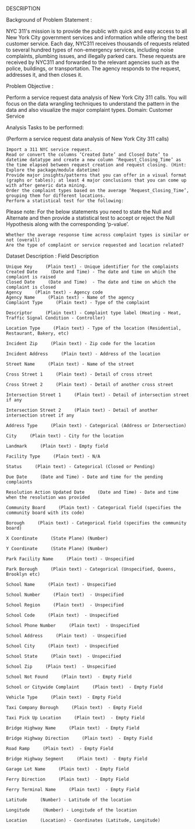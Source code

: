 DESCRIPTION

Background of Problem Statement :

NYC 311's mission is to provide the public with quick and easy access to all New York City government services and information while offering the best customer service. Each day, NYC311 receives thousands of requests related to several hundred types of non-emergency services, including noise complaints, plumbing issues, and illegally parked cars. These requests are received by NYC311 and forwarded to the relevant agencies such as the police, buildings, or transportation. The agency responds to the request, addresses it, and then closes it.

Problem Objective :

Perform a service request data analysis of New York City 311 calls. You will focus on the data wrangling techniques to understand the pattern in the data and also visualize the major complaint types.
Domain: Customer Service

Analysis Tasks to be performed:

(Perform a service request data analysis of New York City 311 calls) 

    Import a 311 NYC service request.
    Read or convert the columns ‘Created Date’ and Closed Date’ to datetime datatype and create a new column ‘Request_Closing_Time’ as the time elapsed between request creation and request closing. (Hint: Explore the package/module datetime)
    Provide major insights/patterns that you can offer in a visual format (graphs or tables); at least 4 major conclusions that you can come up with after generic data mining.
    Order the complaint types based on the average ‘Request_Closing_Time’, grouping them for different locations.
    Perform a statistical test for the following:

Please note: For the below statements you need to state the Null and Alternate and then provide a statistical test to accept or reject the Null Hypothesis along with the corresponding ‘p-value’.

    Whether the average response time across complaint types is similar or not (overall)
    Are the type of complaint or service requested and location related?

Dataset Description :
Field     Description 

    Unique Key     (Plain text) - Unique identifier for the complaints
    Created Date     (Date and Time) - The date and time on which the complaint is raised
    Closed Date     (Date and Time)  - The date and time on which the complaint is closed
    Agency     (Plain text) - Agency code
    Agency Name     (Plain text) - Name of the agency
    Complaint Type     (Plain text) - Type of the complaint

    Descriptor     (Plain text) - Complaint type label (Heating - Heat, Traffic Signal Condition - Controller)

    Location Type     (Plain text) - Type of the location (Residential, Restaurant, Bakery, etc)

    Incident Zip     (Plain text) - Zip code for the location

    Incident Address     (Plain text) - Address of the location

    Street Name     (Plain text) - Name of the street

    Cross Street 1     (Plain text) - Detail of cross street

    Cross Street 2     (Plain text) - Detail of another cross street

    Intersection Street 1     (Plain text) - Detail of intersection street if any

    Intersection Street 2     (Plain text) - Detail of another intersection street if any

    Address Type     (Plain text) - Categorical (Address or Intersection)

    City     (Plain text) - City for the location

    Landmark     (Plain text) - Empty field

    Facility Type     (Plain text) - N/A

    Status     (Plain text) - Categorical (Closed or Pending)

    Due Date     (Date and Time) - Date and time for the pending complaints

    Resolution Action Updated Date     (Date and Time) - Date and time when the resolution was provided

    Community Board     (Plain text) - Categorical field (specifies the community board with its code)

    Borough     (Plain text) - Categorical field (specifies the community board)

    X Coordinate     (State Plane) (Number)

    Y Coordinate     (State Plane) (Number)

    Park Facility Name     (Plain text) - Unspecified

    Park Borough     (Plain text) - Categorical (Unspecified, Queens, Brooklyn etc)

    School Name     (Plain text) - Unspecified

    School Number     (Plain text)  - Unspecified

    School Region     (Plain text)  - Unspecified

    School Code     (Plain text)  - Unspecified

    School Phone Number     (Plain text)  - Unspecified

    School Address     (Plain text)  - Unspecified

    School City     (Plain text)  - Unspecified

    School State     (Plain text)  - Unspecified

    School Zip     (Plain text)  - Unspecified

    School Not Found     (Plain text)  - Empty Field

    School or Citywide Complaint     (Plain text)  - Empty Field

    Vehicle Type     (Plain text)  - Empty Field

    Taxi Company Borough     (Plain text)  - Empty Field

    Taxi Pick Up Location     (Plain text)  - Empty Field

    Bridge Highway Name     (Plain text)  - Empty Field

    Bridge Highway Direction     (Plain text)  - Empty Field

    Road Ramp     (Plain text)  - Empty Field

    Bridge Highway Segment     (Plain text)  - Empty Field

    Garage Lot Name     (Plain text)  - Empty Field

    Ferry Direction     (Plain text)  - Empty Field

    Ferry Terminal Name     (Plain text)  - Empty Field

    Latitude     (Number) - Latitude of the location

    Longitude     (Number) - Longitude of the location

    Location     (Location) - Coordinates (Latitude, Longitude)
